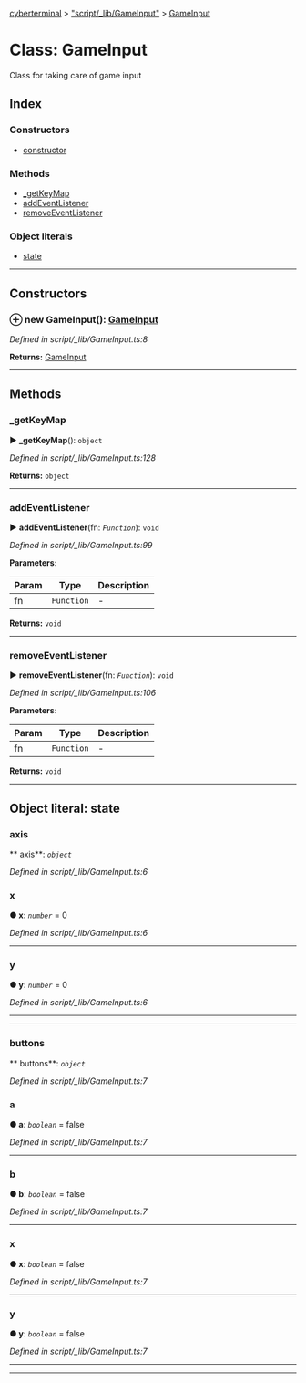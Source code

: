 [cyberterminal](../README.md) > ["script/_lib/GameInput"](../modules/_script__lib_gameinput_.md) > [GameInput](../classes/_script__lib_gameinput_.gameinput.md)



# Class: GameInput


Class for taking care of game input

## Index

### Constructors

* [constructor](_script__lib_gameinput_.gameinput.md#constructor)


### Methods

* [_getKeyMap](_script__lib_gameinput_.gameinput.md#_getkeymap)
* [addEventListener](_script__lib_gameinput_.gameinput.md#addeventlistener)
* [removeEventListener](_script__lib_gameinput_.gameinput.md#removeeventlistener)


### Object literals

* [state](_script__lib_gameinput_.gameinput.md#state)



---
## Constructors
<a id="constructor"></a>


### ⊕ **new GameInput**(): [GameInput](_script__lib_gameinput_.gameinput.md)


*Defined in script/_lib/GameInput.ts:8*





**Returns:** [GameInput](_script__lib_gameinput_.gameinput.md)

---


## Methods
<a id="_getkeymap"></a>

###  _getKeyMap

► **_getKeyMap**(): `object`



*Defined in script/_lib/GameInput.ts:128*





**Returns:** `object`





___

<a id="addeventlistener"></a>

###  addEventListener

► **addEventListener**(fn: *`Function`*): `void`



*Defined in script/_lib/GameInput.ts:99*



**Parameters:**

| Param | Type | Description |
| ------ | ------ | ------ |
| fn | `Function`   |  - |





**Returns:** `void`





___

<a id="removeeventlistener"></a>

###  removeEventListener

► **removeEventListener**(fn: *`Function`*): `void`



*Defined in script/_lib/GameInput.ts:106*



**Parameters:**

| Param | Type | Description |
| ------ | ------ | ------ |
| fn | `Function`   |  - |





**Returns:** `void`





___


<a id="state"></a>

## Object literal: state


<a id="state.axis"></a>

###  axis

** axis**:  *`object`* 

*Defined in script/_lib/GameInput.ts:6*




<a id="state.axis.x"></a>

###  x

**●  x**:  *`number`*  = 0

*Defined in script/_lib/GameInput.ts:6*





___
<a id="state.axis.y"></a>

###  y

**●  y**:  *`number`*  = 0

*Defined in script/_lib/GameInput.ts:6*





___

___
<a id="state.buttons"></a>

###  buttons

** buttons**:  *`object`* 

*Defined in script/_lib/GameInput.ts:7*




<a id="state.buttons.a"></a>

###  a

**●  a**:  *`boolean`*  = false

*Defined in script/_lib/GameInput.ts:7*





___
<a id="state.buttons.b"></a>

###  b

**●  b**:  *`boolean`*  = false

*Defined in script/_lib/GameInput.ts:7*





___
<a id="state.buttons.x-1"></a>

###  x

**●  x**:  *`boolean`*  = false

*Defined in script/_lib/GameInput.ts:7*





___
<a id="state.buttons.y-1"></a>

###  y

**●  y**:  *`boolean`*  = false

*Defined in script/_lib/GameInput.ts:7*





___

___


